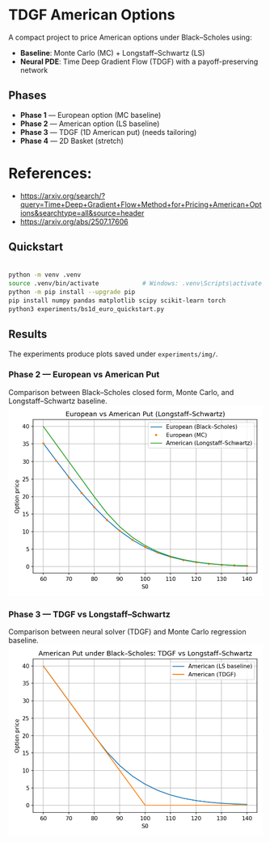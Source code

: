 # TDGF American Options

A compact project to price American options under Black–Scholes using:

- **Baseline**: Monte Carlo (MC) + Longstaff–Schwartz (LS)
- **Neural PDE**: Time Deep Gradient Flow (TDGF) with a payoff-preserving network

## Phases
- **Phase 1** — European option (MC baseline)
- **Phase 2** — American option (LS baseline)
- **Phase 3** — TDGF (1D American put) (needs tailoring)
- **Phase 4** — 2D Basket (stretch)

# References:
- https://arxiv.org/search/?query=Time+Deep+Gradient+Flow+Method+for+Pricing+American+Options&searchtype=all&source=header
- https://arxiv.org/abs/2507.17606


## Quickstart
```bash

python -m venv .venv
source .venv/bin/activate            # Windows: .venv\Scripts\activate
python -m pip install --upgrade pip
pip install numpy pandas matplotlib scipy scikit-learn torch
python3 experiments/bs1d_euro_quickstart.py
```


## Results

The experiments produce plots saved under `experiments/img/`.

### Phase 2 — European vs American Put
Comparison between Black–Scholes closed form, Monte Carlo, and Longstaff–Schwartz baseline.  
![European vs American Put](experiments/img/ls_vs_euro.png)

### Phase 3 — TDGF vs Longstaff–Schwartz
Comparison between neural solver (TDGF) and Monte Carlo regression baseline.  
![TDGF vs LS](experiments/img/tdgf_vs_ls.png)